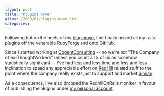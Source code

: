 ```yaml
---
layout: post
title: "Plugins move"
alias: /2009/01/plugins-move.html
categories:
---
```

Following hot on the heels of my [blog move](/blog/2009/01/17/blog-move), I've finally moved all my rails plugins off the venerable RubyForge and onto GitHub.

Since I started working at [CogentConsulting](http://www.cogentconsulting.com.au) -- no we're not "The Company of ex-ThoughtWorkers" unless you count all 3 of us as somehow statistically significant -- I've had less and less time and less and less inclination to spend any appreciable effort on [RedHill](http://www.redhillconsulting.com.au/) related stuff to the point where the company really exists just to support and market [Simian](/simian).

As a consequence, I've also dropped the RedhillOnRails moniker in favour of publishing the plugins under [my personal account](https://github.com/harukizaemon/redhillonrails).
